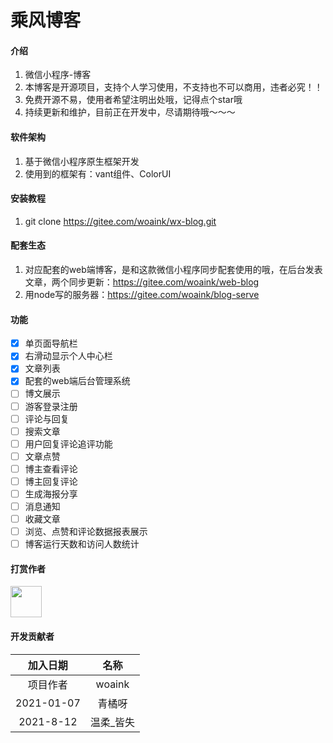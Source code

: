 # 乘风博客

#### 介绍
1. 微信小程序-博客
2. 本博客是开源项目，支持个人学习使用，不支持也不可以商用，违者必究！！
3. 免费开源不易，使用者希望注明出处哦，记得点个star哦
4. 持续更新和维护，目前正在开发中，尽请期待哦～～～

#### 软件架构
1. 基于微信小程序原生框架开发
2. 使用到的框架有：vant组件、ColorUI

#### 安装教程

1.  git clone https://gitee.com/woaink/wx-blog.git

#### 配套生态

1. 对应配套的web端博客，是和这款微信小程序同步配套使用的哦，在后台发表文章，两个同步更新：https://gitee.com/woaink/web-blog
2. 用node写的服务器：https://gitee.com/woaink/blog-serve

#### 功能
- [x] 单页面导航栏
- [x] 右滑动显示个人中心栏
- [x] 文章列表
- [x] 配套的web端后台管理系统
- [ ] 博文展示
- [ ] 游客登录注册
- [ ] 评论与回复
- [ ] 搜索文章
- [ ] 用户回复评论追评功能
- [ ] 文章点赞
- [ ] 博主查看评论
- [ ] 博主回复评论
- [ ] 生成海报分享
- [ ] 消息通知
- [ ] 收藏文章
- [ ] 浏览、点赞和评论数据报表展示
- [ ] 博客运行天数和访问人数统计

#### 打赏作者

<img src='https://shengfeng-1302322675.cos.ap-shanghai.myqcloud.com/WechatIMG11.png' style='width:50px;height: 50px;'></img>
#### 开发贡献者

| 加入日期 | 名称 |
| :------------: | :------------: |
| 项目作者 | woaink |
| 2021-01-07 | 青橘呀 |
| 2021-8-12 | 温柔_皆失  |
